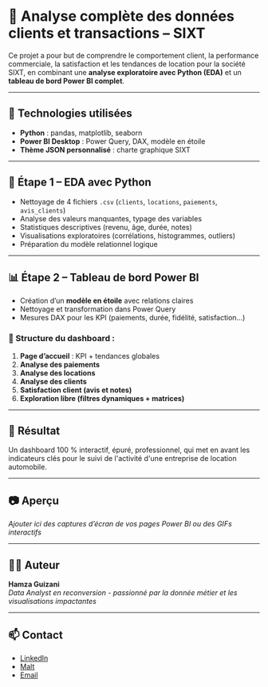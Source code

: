 # 🚗 Analyse complète des données clients et transactions – SIXT

Ce projet a pour but de comprendre le comportement client, la performance commerciale, la satisfaction et les tendances de location pour la société SIXT, en combinant une **analyse exploratoire avec Python (EDA)** et un **tableau de bord Power BI complet**.

---

## 🔧 Technologies utilisées

- **Python** : pandas, matplotlib, seaborn
- **Power BI Desktop** : Power Query, DAX, modèle en étoile
- **Thème JSON personnalisé** : charte graphique SIXT

---

## 🧪 Étape 1 – EDA avec Python

- Nettoyage de 4 fichiers `.csv` (`clients`, `locations`, `paiements`, `avis_clients`)
- Analyse des valeurs manquantes, typage des variables
- Statistiques descriptives (revenu, âge, durée, notes)
- Visualisations exploratoires (corrélations, histogrammes, outliers)
- Préparation du modèle relationnel logique

---

## 📊 Étape 2 – Tableau de bord Power BI

- Création d’un **modèle en étoile** avec relations claires
- Nettoyage et transformation dans Power Query
- Mesures DAX pour les KPI (paiements, durée, fidélité, satisfaction…)

### 📑 Structure du dashboard :

1. **Page d’accueil** : KPI + tendances globales
2. **Analyse des paiements**
3. **Analyse des locations**
4. **Analyse des clients**
5. **Satisfaction client (avis et notes)**
6. **Exploration libre (filtres dynamiques + matrices)**

---

## 🎯 Résultat

Un dashboard 100 % interactif, épuré, professionnel, qui met en avant les indicateurs clés pour le suivi de l'activité d'une entreprise de location automobile.

---

## 📷 Aperçu

_Ajouter ici des captures d’écran de vos pages Power BI ou des GIFs interactifs_

---

## 🧑‍💼 Auteur

**Hamza Guizani**  
*Data Analyst en reconversion - passionné par la donnée métier et les visualisations impactantes*

---

## 📫 Contact

- [LinkedIn](https://www.linkedin.com/)
- [Malt](https://www.malt.fr/)
- [Email](mailto:votre.email@example.com)
